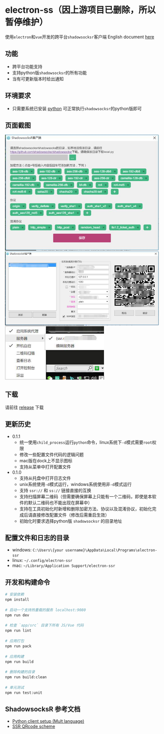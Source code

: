 # electron-ss（因上游项目已删除，所以暂停维护）
使用`electron`和`vue`开发的跨平台`shadowsocksr`客户端
English document [here](./README.en.md)

## 功能
- 跨平台功能支持
- 支持python版`shadowsocksr`的所有功能
- 当有可更新版本时给出通知

## 环境要求
- 只需要系统已安装 [python](https://www.python.org/downloads/) 可正常执行`shadowsocksr`的python版即可

## 页面截图
![](./assets/images/ssr-initialization.jpg)
![](./assets/images/ssr-client.jpg)
![](./assets/images/ssr-client-tray.jpg)

## 下载
请前往 [release](https://github.com/erguotou520/electron-ssr/releases) 下载

## 更新历史
- 0.1.1
  * 统一使用`child_process`运行`python`命令，linux系统下`-d`模式需要`root`权限
  * 修改一些配置文件代码的逻辑问题
  * mac版在dock上不显示图标
  * 支持从菜单中打开配置文件
- 0.1.0
  * 支持从托盘中打开日志文件
  * unix系统使用`-d`模式运行，windows系统使用非`-d`模式运行
  * 支持 `ssr://` 和 `ss://` 链接直接的互换
  * 支持扫描屏幕二维码（但需要确保屏幕上只能有一个二维码，即使是本软件的默认二维码也不能出现在屏幕中）
  * 支持在工具初始化时新增和删除加密方法、协议以及混淆协议，初始化完成后请直接修改配置文件（修改后需重启生效）
  * 初始化时要求选择python版 `shadowsocksr` 的目录地址

## 配置文件和日志的目录
* windows: `C:\Users\{your username}\AppData\Local\Programs\electron-ssr`
* linux: `~/.config/electron-ssr`
* mac: `~/Library/Application Support/electron-ssr`

## 开发和构建命令

``` bash
# 安装依赖
npm install

# 启动一个支持热重载的服务 localhost:9080
npm run dev

# 检查 `app/src` 目录下所有 JS/Vue 代码
npm run lint

# 应用打包
npm run pack

# 应用构建
npm run build

# 删除构建的目录
npm run build:clean

# 单元测试
npm run test:unit
```

## ShadowsocksR 参考文档
- [Python client setup (Mult language)](https://github.com/breakwa11/shadowsocks-rss/wiki/Python-client-setup-(Mult-language))
- [SSR QRcode scheme](https://github.com/breakwa11/shadowsocks-rss/wiki/SSR-QRcode-scheme)
